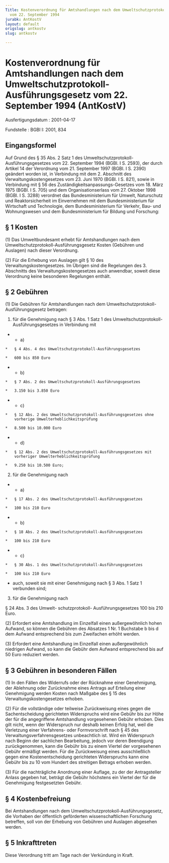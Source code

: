 ```yaml
---
Title: Kostenverordnung für Amtshandlungen nach dem Umweltschutzprotokoll-Ausführungsgesetz
  vom 22. September 1994
jurabk: AntKostV
layout: default
origslug: antkostv
slug: antkostv

---
```


# Kostenverordnung für Amtshandlungen nach dem Umweltschutzprotokoll-Ausführungsgesetz vom 22. September 1994 (AntKostV)

Ausfertigungsdatum
:   2001-04-17

Fundstelle
:   BGBl I: 2001, 834

## Eingangsformel

Auf Grund des § 35 Abs. 2 Satz 1 des Umweltschutzprotokoll-
Ausführungsgesetzes vom 22. September 1994 (BGBl. I S. 2593), der
durch Artikel 14 der Verordnung vom 21. September 1997 (BGBl. I S.
2390) geändert worden ist, in Verbindung mit dem 2. Abschnitt des
Verwaltungskostengesetzes vom 23. Juni 1970 (BGBl. I S. 821), sowie in
Verbindung mit § 56 des Zuständigkeitsanpassungs-Gesetzes vom 18. März
1975 (BGBl. I S. 705) und dem Organisationserlass vom 27. Oktober 1998
(BGBl. I S. 3288) verordnet das Bundesministerium für Umwelt,
Naturschutz und Reaktorsicherheit im Einvernehmen mit dem
Bundesministerium für Wirtschaft und Technologie, dem
Bundesministerium für Verkehr, Bau- und Wohnungswesen und dem
Bundesministerium für Bildung und Forschung:

## § 1 Kosten

(1) Das Umweltbundesamt erhebt für Amtshandlungen nach dem
Umweltschutzprotokoll-Ausführungsgesetz Kosten (Gebühren und Auslagen)
nach dieser Verordnung.

(2) Für die Erhebung von Auslagen gilt § 10 des
Verwaltungskostengesetzes. Im Übrigen sind die Regelungen des 3.
Abschnitts des Verwaltungskostengesetzes auch anwendbar, soweit diese
Verordnung keine besonderen Regelungen enthält.

## § 2 Gebühren

(1) Die Gebühren für Amtshandlungen nach dem Umweltschutzprotokoll-
Ausführungsgesetz betragen:

1.  für die Genehmigung nach § 3 Abs. 1 Satz 1 des Umweltschutzprotokoll-
    Ausführungsgesetzes in Verbindung mit




*    *   a)

    *   § 4 Abs. 4 des Umweltschutzprotokoll-Ausführungsgesetzes

    *   600 bis 850 Euro


*    *   b)

    *   § 7 Abs. 2 des Umweltschutzprotokoll-Ausführungsgesetzes

    *   3.150 bis 3.850 Euro


*    *   c)

    *   § 12 Abs. 2 des Umweltschutzprotokoll-Ausführungsgesetzes ohne
        vorherige Umwelterheblichkeitsprüfung

    *   8.500 bis 10.000 Euro


*    *   d)

    *   § 12 Abs. 2 des Umweltschutzprotokoll-Ausführungsgesetzes mit
        vorheriger Umwelterheblichkeitsprüfung

    *   9.250 bis 10.500 Euro;




2.  für die Genehmigung nach




*    *   a)

    *   § 17 Abs. 2 des Umweltschutzprotokoll-Ausführungsgesetzes

    *   100 bis 210 Euro


*    *   b)

    *   § 18 Abs. 2 des Umweltschutzprotokoll-Ausführungsgesetzes

    *   100 bis 210 Euro


*    *   c)

    *   § 30 Abs. 1 des Umweltschutzprotokoll-Ausführungsgesetzes

    *   100 bis 210 Euro




*   auch, soweit sie mit einer Genehmigung nach § 3 Abs. 1 Satz 1
    verbunden sind;


3.  für die Genehmigung nach



§ 24 Abs. 3 des Umwelt-
schutzprotokoll-
Ausführungsgesetzes                     100 bis    210 Euro.

(2) Erfordert eine Amtshandlung im Einzelfall einen außergewöhnlich
hohen Aufwand, so können die Gebühren des Absatzes 1 Nr. 1 Buchstabe b
bis d dem Aufwand entsprechend bis zum Zweifachen erhöht werden.

(3) Erfordert eine Amtshandlung im Einzelfall einen außergewöhnlich
niedrigen Aufwand, so kann die Gebühr dem Aufwand entsprechend bis auf
50 Euro reduziert werden.

## § 3 Gebühren in besonderen Fällen

(1) In den Fällen des Widerrufs oder der Rücknahme einer Genehmigung,
der Ablehnung oder Zurücknahme eines Antrags auf Erteilung einer
Genehmigung werden Kosten nach Maßgabe des § 15 des
Verwaltungskostengesetzes erhoben.

(2) Für die vollständige oder teilweise Zurückweisung eines gegen die
Sachentscheidung gerichteten Widerspruchs wird eine Gebühr bis zur
Höhe der für die angegriffene Amtshandlung vorgesehenen Gebühr
erhoben. Dies gilt nicht, wenn der Widerspruch nur deshalb keinen
Erfolg hat, weil die Verletzung einer Verfahrens- oder Formvorschrift
nach § 45 des Verwaltungsverfahrensgesetzes unbeachtlich ist. Wird ein
Widerspruch nach Beginn der sachlichen Bearbeitung, jedoch vor deren
Beendigung zurückgenommen, kann die Gebühr bis zu einem Viertel der
vorgesehenen Gebühr ermäßigt werden. Für die Zurückweisung eines
ausschließlich gegen eine Kostenentscheidung gerichteten Widerspruchs
kann eine Gebühr bis zu 10 vom Hundert des streitigen Betrags erhoben
werden.

(3) Für die nachträgliche Anordnung einer Auflage, zu der der
Antragsteller Anlass gegeben hat, beträgt die Gebühr höchstens ein
Viertel der für die Genehmigung festgesetzten Gebühr.

## § 4 Kostenbefreiung

Bei Amtshandlungen nach dem Umweltschutzprotokoll-Ausführungsgesetz,
die Vorhaben der öffentlich geförderten wissenschaftlichen Forschung
betreffen, soll von der Erhebung von Gebühren und Auslagen abgesehen
werden.

## § 5 Inkrafttreten

Diese Verordnung tritt am Tage nach der Verkündung in Kraft.

